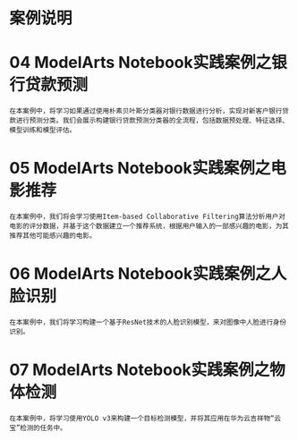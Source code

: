 案例说明
=======

# 04	ModelArts Notebook实践案例之银行贷款预测
```
在本案例中，将学习如果通过使用朴素贝叶斯分类器对银行数据进行分析，实现对新客户银行贷款进行预测分类。我们会展示构建银行贷款预测分类器的全流程，包括数据预处理、特征选择、模型训练和模型评估。
```

# 05	ModelArts Notebook实践案例之电影推荐	
```
在本案例中，我们将会学习使用Item-based Collaborative Filtering算法分析用户对电影的评分数据，并基于这个数据建立一个推荐系统，根据用户输入的一部感兴趣的电影，为其推荐其他可能感兴趣的电影。
```

# 06	ModelArts Notebook实践案例之人脸识别	
```
在本案例中，我们将学习构建一个基于ResNet技术的人脸识别模型，来对图像中人脸进行身份识别。
```

# 07	ModelArts Notebook实践案例之物体检测	
```
在本案例中，将学习使用YOLO v3来构建一个目标检测模型，并将其应用在华为云吉祥物“云宝”检测的任务中。
```
